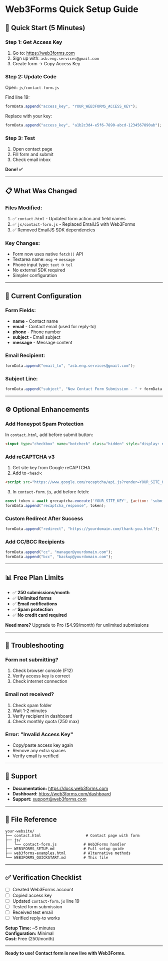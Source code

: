 # Web3Forms Quick Setup Guide

## 🚀 Quick Start (5 Minutes)

### Step 1: Get Access Key
1. Go to: https://web3forms.com
2. Sign up with: `asb.eng.services@gmail.com`
3. Create form → Copy Access Key

### Step 2: Update Code
Open: `js/contact-form.js`

Find line 19:
```javascript
formData.append("access_key", "YOUR_WEB3FORMS_ACCESS_KEY");
```

Replace with your key:
```javascript
formData.append("access_key", "a1b2c3d4-e5f6-7890-abcd-1234567890ab");
```

### Step 3: Test
1. Open contact page
2. Fill form and submit
3. Check email inbox

**Done! ✅**

---

## 📋 What Was Changed

### Files Modified:
1. ✅ `contact.html` - Updated form action and field names
2. ✅ `js/contact-form.js` - Replaced EmailJS with Web3Forms
3. ✅ Removed EmailJS SDK dependencies

### Key Changes:
- Form now uses native `fetch()` API
- Textarea name: `msg` → `message`
- Phone input type: `text` → `tel`
- No external SDK required
- Simpler configuration

---

## 🔧 Current Configuration

### Form Fields:
- **name** - Contact name
- **email** - Contact email (used for reply-to)
- **phone** - Phone number
- **subject** - Email subject
- **message** - Message content

### Email Recipient:
```javascript
formData.append("email_to", "asb.eng.services@gmail.com");
```

### Subject Line:
```javascript
formData.append("subject", "New Contact Form Submission - " + formData.get("subject"));
```

---

## ⚙️ Optional Enhancements

### Add Honeypot Spam Protection
In `contact.html`, add before submit button:
```html
<input type="checkbox" name="botcheck" class="hidden" style="display: none;">
```

### Add reCAPTCHA v3
1. Get site key from Google reCAPTCHA
2. Add to `<head>`:
```html
<script src="https://www.google.com/recaptcha/api.js?render=YOUR_SITE_KEY"></script>
```
3. In `contact-form.js`, add before fetch:
```javascript
const token = await grecaptcha.execute('YOUR_SITE_KEY', {action: 'submit'});
formData.append("recaptcha_response", token);
```

### Custom Redirect After Success
```javascript
formData.append("redirect", "https://yourdomain.com/thank-you.html");
```

### Add CC/BCC Recipients
```javascript
formData.append("cc", "manager@yourdomain.com");
formData.append("bcc", "backup@yourdomain.com");
```

---

## 📊 Free Plan Limits

- ✅ **250 submissions/month**
- ✅ **Unlimited forms**
- ✅ **Email notifications**
- ✅ **Spam protection**
- ✅ **No credit card required**

**Need more?** Upgrade to Pro ($4.99/month) for unlimited submissions

---

## 🐛 Troubleshooting

### Form not submitting?
1. Check browser console (F12)
2. Verify access key is correct
3. Check internet connection

### Email not received?
1. Check spam folder
2. Wait 1-2 minutes
3. Verify recipient in dashboard
4. Check monthly quota (250 max)

### Error: "Invalid Access Key"
- Copy/paste access key again
- Remove any extra spaces
- Verify email is verified

---

## 📱 Support

- **Documentation:** https://docs.web3forms.com
- **Dashboard:** https://web3forms.com/dashboard
- **Support:** support@web3forms.com

---

## 📁 File Reference

```
your-website/
├── contact.html                    # Contact page with form
├── js/
│   └── contact-form.js            # Web3Forms handler
├── WEB3FORMS_SETUP.md             # Full setup guide
├── web3forms-examples.html        # Alternative methods
└── WEB3FORMS_QUICKSTART.md        # This file
```

---

## ✅ Verification Checklist

- [ ] Created Web3Forms account
- [ ] Copied access key
- [ ] Updated `contact-form.js` line 19
- [ ] Tested form submission
- [ ] Received test email
- [ ] Verified reply-to works

**Setup Time:** ~5 minutes  
**Configuration:** Minimal  
**Cost:** Free (250/month)

---

**Ready to use! Contact form is now live with Web3Forms.**
